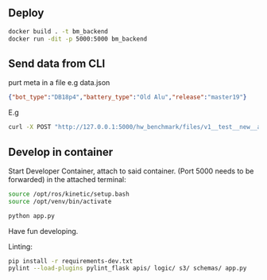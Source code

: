 ## Deploy
```bash
docker build . -t bm_backend
docker run -dit -p 5000:5000 bm_backend
```

## Send data from CLI
purt meta in a file e.g data.json
```json
{"bot_type":"DB18p4","battery_type":"Old Alu","release":"master19"}
```
E.g
```bash
curl -X POST "http://127.0.0.1:5000/hw_benchmark/files/v1__test__new__autobot14__1589916105" -F "meta={\"bot_type\":\"DB18p4\",\"battery_type\":\"Old Alu\",\"release\":\"master19\"}" -H  "accept: application/json" -H  "Content-Type: multipart/form-data" -F "sd_card_json=@sd_speed.json" -F "latencies_bag=@meas_01/master19_autobot14_01.bag"  -F "meta_json=@meta.json"
```


## Develop in container
Start Developer Container, attach to said container. (Port 5000 needs to be forwarded)
in the attached terminal:
```bash
source /opt/ros/kinetic/setup.bash
source /opt/venv/bin/activate

python app.py
```
Have fun developing.

Linting:

```bash
pip install -r requirements-dev.txt
pylint --load-plugins pylint_flask apis/ logic/ s3/ schemas/ app.py
```

